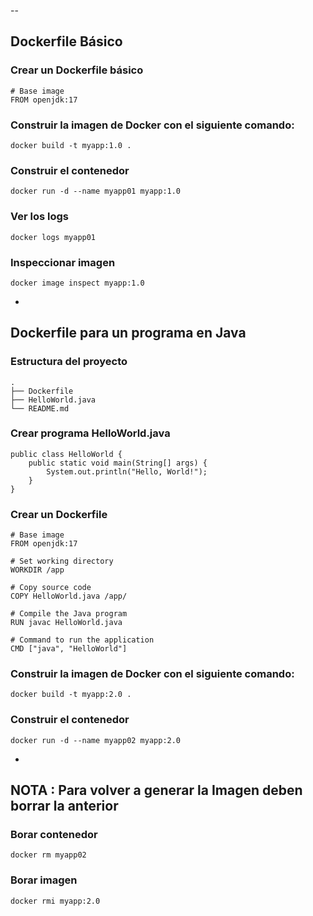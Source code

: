 --
## Dockerfile Básico

### Crear un Dockerfile básico
```
# Base image
FROM openjdk:17
```

### Construir la imagen de Docker con el siguiente comando:
```
docker build -t myapp:1.0 .
```

### Construir el contenedor
```
docker run -d --name myapp01 myapp:1.0 
```
### Ver los logs
```
docker logs myapp01
```

### Inspeccionar imagen
```
docker image inspect myapp:1.0
```

-
## Dockerfile para un programa en Java

### Estructura del proyecto
```
.
├── Dockerfile
├── HelloWorld.java
└── README.md
```

### Crear programa HelloWorld.java
```
public class HelloWorld {
    public static void main(String[] args) {
        System.out.println("Hello, World!");
    }
}
```

### Crear un Dockerfile
```
# Base image
FROM openjdk:17

# Set working directory
WORKDIR /app

# Copy source code
COPY HelloWorld.java /app/

# Compile the Java program
RUN javac HelloWorld.java

# Command to run the application
CMD ["java", "HelloWorld"]
```

### Construir la imagen de Docker con el siguiente comando:
```
docker build -t myapp:2.0 .
```

### Construir el contenedor
```
docker run -d --name myapp02 myapp:2.0 
```

-
## NOTA : Para volver a generar la Imagen deben borrar la anterior

### Borar contenedor
```
docker rm myapp02
```

### Borar imagen
```
docker rmi myapp:2.0
```
